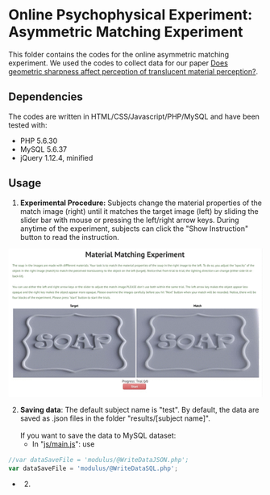 # Online Psychophysical Experiment: Asymmetric Matching Experiment
This folder contains the codes for the online asymmetric matching experiment. We used the codes to collect data for our paper [Does geometric sharpness affect perception of translucent material perception?](https://scholar.google.com/scholar?cluster=14656285582704001098&hl=en&oi=scholarr).

## Dependencies
The codes are written in HTML/CSS/Javascript/PHP/MySQL and have been tested with:
* PHP 5.6.30 
* MySQL 5.6.37
* jQuery 1.12.4, minified


## Usage
1. **Experimental Procedure:** Subjects change the material properties of the match image (right) until it matches the target image (left) by sliding the slider bar with mouse or pressing the left/right arrow keys. During anytime of the experiment, subjects can click the "Show Instruction" button to read the instruction. 

<div class="image12">
<!--     <p align="center"> Experimental Interface </strong></p> -->
    <p align="center"><img src="img/demo.gif"></p>
</div>

2. **Saving data**: The default subject name is "test". By default, the data are saved as .json files in the folder "results/[subject name]". <br/><br/>If you want to save the data to MySQL dataset:
   - In "[js/main.js](https://github.com/BumbleBee0819/Online_AsymmetricMatchingExperiment/tree/master/js/main.js)": use 

```javascript 
//var dataSaveFile = 'modulus/@WriteDataJSON.php'; 
var dataSaveFile = 'modulus/@WriteDataSQL.php'; 
```
- 2) 
